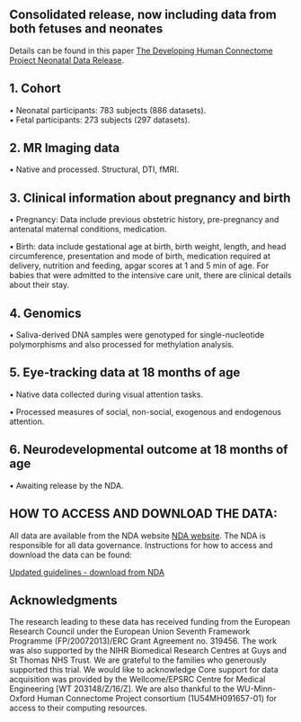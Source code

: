 ---
---

## Consolidated release, now including data from both fetuses and neonates

Details can be found in this paper [The Developing Human Connectome Project Neonatal Data Release](https://pubmed.ncbi.nlm.nih.gov/35677357/).

## 1.	Cohort 
•	Neonatal participants: 783 subjects (886 datasets).  
•	Fetal participants: 273 subjects (297 datasets).

## 2.	MR Imaging data
•	Native and processed. Structural, DTI, fMRI.

## 3.	Clinical information about pregnancy and birth
•	Pregnancy: Data include previous obstetric history, pre-pregnancy and antenatal maternal conditions, medication. 

•	Birth: data include gestational age at birth, birth weight, length, and head circumference, presentation and mode of birth, medication required at delivery, nutrition and feeding, apgar scores at 1 and 5 min of age. For babies that were admitted to the intensive care unit, there are clinical details about their stay.

## 4.	Genomics
•	Saliva-derived DNA samples were genotyped for single-nucleotide polymorphisms and also processed for methylation analysis. 

## 5.	Eye-tracking data at 18 months of age
•	Native data collected during visual attention tasks. 

•	Processed measures of social, non-social, exogenous and endogenous attention.

## 6. Neurodevelopmental outcome at 18 months of age
•	Awaiting release by the NDA.


## HOW TO ACCESS AND DOWNLOAD THE DATA:
All data are available from the NDA website [NDA website](https://nda.nih.gov/edit_collection.html?id=3955). The NDA is responsible for all data governance. Instructions for how to access and download the data can be found:

[Updated guidelines - download from NDA](https://github.com/BioMedIA/dHCP-release-notes/tree/master/supplementary_files/Guidelines%20downloading%20data%20v3.pdf)



<!---
## News

<ul class="blog-index">
  {% for post in site.posts %}
    <li>
      <span class="date">{{ post.date }}</span>
      <h3><a href="{{ site.baseurl }}{{ post.url }}">{{ post.title }}</a></h3>
      {{ post.excerpt }}
    </li>
  {% endfor %}
</ul>
-->

## Acknowledgments

The research leading to these data has received funding from the European
Research Council under the European Union Seventh Framework Programme
(FP/20072013)/ERC Grant Agreement no. 319456. The work was also supported
by the NIHR Biomedical Research Centres at Guys and St Thomas NHS Trust.
We are grateful to the families who generously supported this trial. 
We would like to acknowledge Core support for data acquisition was provided 
by the Wellcome/EPSRC Centre for Medical Engineering [WT 203148/Z/16/Z]. We are
also thankful to the WU-Minn-Oxford Human Connectome Project consortium
(1U54MH091657-01) for access to their computing resources.




